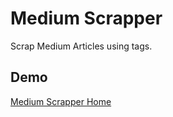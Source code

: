 # Medium Scrapper
Scrap Medium Articles using tags.

## Demo
<a href="https://medium-scrapper-jatin.herokuapp.com/" target="_blank">Medium Scrapper Home</a>
